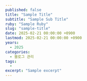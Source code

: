 ```yaml
---
published: false
title: "Sample Title"
subtitle: "Sample Sub Title"
ruby: "Sample Ruby"
slug: "sample-title"
date: 2025-02-21 00:00:00 +0900
lastmod: 2025-02-21 00:00:00 +0900
years:
  - 2025
categories:
  - 블로그 관리
tags:
  - 
excerpt: "Sample excerpt"
---
```

